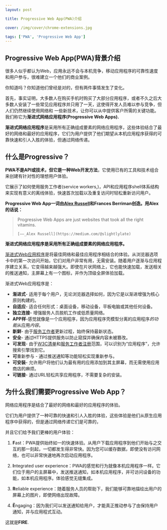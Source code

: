 ```yaml
---
layout: post

title: Progressive Web App(PWA)介绍

cover: /img/cover/chrome-extensions.jpg

tags: ['PWA', 'Progressive Web App']
---
```


## Progressive Web App(PWA)背景介绍

很多人似乎都认为Web，应用永远不会与本机竞争，移动应用程序的可靠性速度和用户参与，很难建立一个他们的商业案例。



你知道吗？你知道他们曾经是对的，但有两件事情发生了变化。



首先，事实证明，大多数人在购买手机时购买了大部分应用程序，或者不久之后大多数人安装了一些常见应用程序并只用了一天，这使得开发人员难以参与竞争，但人们仍然继续使用网络和 一些新技术，让你可以从中提供客户所需的关键功能。我们称它为**渐进式网络应用程序(Progressive Web Apps).**



**渐进式网络应用程序**是采用所有正确组成要素的网络应用程序，这些体验结合了最好的网络和最好的应用程序，它们为用户提供了他们期望从本机应用程序获得的可靠快速和引人入胜的体验，但通过网络传递。



## 什么是Progressive？

**PWA不是API或技术，但它是一种Web开发方法**，它使用已有的工具和技术组合来创建有针对性的理想用户体验。

它展示了如何使用服务工作者(service workers,)，API和应用程序shell体系结构来实现有意义的离线体验，快速首次加载以及重复访问时轻松重新访问用户。



**Progressive Web App一词由[Alex Russell](https://medium.com/@slightlylate)和Frances Berriman创造。用Alex的话说：**

> Progressive Web Apps are just websites that took all the right vitamins.
> 
>     [——_Alex Russell](https://medium.com/@slightlylate)



**渐进式网络应用程序是采用所有正确组成要素的网络应用程序。**



[渐进式Web应用程序](https://developers.google.com/web/progressive-web-apps)是将最佳网络和最佳应用程序相结合的体验。从浏览器选项卡中的第一次访问开始，它们对用户非常有用，无需安装。随着用户逐渐与应用程序建立关系，它变得越来越强大。即使在片状网络上，它也能快速加载，发送相关的推送通知，主屏幕上有一个图标，并作为顶级全屏体验加载。



渐进式Web应用程序是：

- **渐进式**- 适用于每个用户，无论浏览器选择如何，因为它是以渐进增强为核心原则构建的。
- **自适应**- 适合任何形式：桌面设备，移动设备，平板电脑或其他任何设备。
- **独立连接**- 增强服务人员脱机工作或低质量网络。
- **APP样**-感觉就像是一个应用程序，因为应用程序壳模型分离的应用程序*的功能*从应用*内容*。
- **新鲜**- 由于[服务工作者](https://developers.google.com/web/fundamentals/getting-started/primers/service-workers)更新过程，始终保持最新状态。
- **安全**- 通过HTTPS提供服务以防止窥探并确保内容未被篡改。
- **可发现**- 由于[W3C清单](https://developers.google.com/web/updates/2014/11/Support-for-installable-web-apps-with-webapp-manifest-in-chrome-38-for-Android)和[服务工作者注册](https://developers.google.com/web/fundamentals/instant-and-offline/service-worker/registration)范围，可以识别为“应用程序”，允许搜索引擎找到它。
- **可**重新参与 - 通过推送通知等功能轻松实现重新参与。
- **可安装**- 允许用户将他们认为最有用的应用添加到其主屏幕，而无需使用应用商店的麻烦。
- **可链接**- 通过URL轻松共享应用程序，不需要复杂的安装。



## 为什么我们需要Progressive Web App？

网络应用程序是结合了最好的网络和最好的应用程序的体验。

它们为用户提供了一种可靠的快速和引人入胜的体验，这些体验是他们从原生应用程序中获得的，但是通过网络传递它们是可靠的，

并且它们给予我们更棒的用户体验：

1. **F**ast：PWA提供始终如一的快速体验。从用户下载应用程序到他们开始与之交互的那一刻起，一切都发生得非常快。因为您可以缓存数据，即使没有访问网络，也可以非常快速地再次启动应用程序。

   
2. **I**ntegrated user experience：PWA的感觉和行为就像本机应用程序一样。它们位于用户的主屏幕中，发送推送通知，如本机应用程序，并可访问设备的功能，如本机应用程序。体验感觉无缝集成。

   
3. **R**eliable experience：随着服务人员的帮助下，我们能够可靠地描绘出用户的屏幕上的图片，即使网络出现故障。

   
4. **Ë**ngaging：因为我们可以发送通知给用户，才能真正推动参与了由保持用户通知，并与应用程式互动。



这就是**FIRE**.







